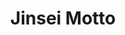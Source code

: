 ---
layout: place
title: "Jinsei Motto"
permalink: /illinois/chicago/jinsei-motto.html
stateAbbr: IL
stateName: Illinois
cityName: Chicago
seo:
  name: "Jinsei Motto"
  type: Restaurant
  links: https://www.jinseimotto.com/
description: "Looking for sushi in Chicago, Illinois? Check out Jinsei Motto for a delightful Japanese dining experience. Enjoy a variety of sushi and other dishes in a we..."
place_id: ChIJHfUX-kstDogRvJwilXIwCmY
photos:
  - name: >-
      places/ChIJHfUX-kstDogRvJwilXIwCmY/photos/AeeoHcIywRb9t-QY9r_-hIN1McAJE3QG1SZt8Qg4LhurtOPiUQkJocsYfXHDbtXFKLZDb6DHVRVFRF1CSuPruypNRN-LE44w0VP2WjZI2Aag02zAvIEgvbCLiaNrEyYpg-EA4672jog93ncaVUyY62wMWSUohbaztHU5Wmx9k8-C5BwweZqyAXD0uVKDZ2PF1Nt5db9xozw5bcZmZegi4Pf-Wmp_M4-HHSn7a8-PRtoLV_7-aenlgF7RVqqfjBLTdkmC3L4ysI6VVkTJeuJolCw4HqO10FfMnylfcaQgelMTnLYpQ0hACj6SdXyKakahwT-7lzWigCWcs_3Ci_bKwdcbuSfdkmbFJCsuWGQ0NYQN7yIn4JixJZHuYz3m6ZpNeji5yK1dxyFR40D9yvRJC4tmaFuoWqtrvpsdfnLpfOjAQ8FTggye
    widthPx: 4000
    heightPx: 3000
    authorAttributions:
      - displayName: Pete Horvath
        uri: https://maps.google.com/maps/contrib/100701313420765390434
        photoUri: >-
          https://lh3.googleusercontent.com/a-/ALV-UjWiVGRu7jRuoh5RcfhsdcFt-6_6Q7_ziNu4i8SMRZGSFZ7jJPFX0w=s100-p-k-no-mo
    flagContentUri: >-
      https://www.google.com/local/imagery/report/?cb_client=maps_api_places.places_api&image_key=!1e10!2sCIHM0ogKEICAgIChio2H8wE&hl=en-US
    googleMapsUri: >-
      https://www.google.com/maps/place//data=!3m4!1e2!3m2!1sCIHM0ogKEICAgIChio2H8wE!2e10!4m2!3m1!1s0x880e2d4bfa17f51d:0x660a307295229cbc
  - name: >-
      places/ChIJHfUX-kstDogRvJwilXIwCmY/photos/AeeoHcI0BqgJvol-p4sAsCZTxEcSjMXHaZUlJFrEjRvRqf0Ux2rifkysEiZEdIBd-xzHGWfPo92SsLwbSeJMc2mlPrvnb4WlFCzP-yL8b9LsvnFl11dA8X82pgjpQ2jqyTVHDP80Arb1DjM-j_NPXgNFhb4f7pA47gJtW4rCMZxJ7IicflVih8Lwq-XmoECltywZC0Fhk2iyFsv01NhZ1kbrJS5ocdAytHvmyesCZ0jJvDmAghST-tZKeEabg5p7WTXFOlHzQtcfV1TFeCv-pSUwgi3J-sSczYQ-QqP69Nv7fXUG4w
    widthPx: 1655
    heightPx: 1090
    authorAttributions:
      - displayName: Jinsei Motto
        uri: https://maps.google.com/maps/contrib/115034675449165717009
        photoUri: >-
          https://lh3.googleusercontent.com/a-/ALV-UjUhjjsDiji7MmUE8D9qcs-nP5-nMD__WHN60TkrIPGpixQEY9g=s100-p-k-no-mo
    flagContentUri: >-
      https://www.google.com/local/imagery/report/?cb_client=maps_api_places.places_api&image_key=!1e10!2sAF1QipP8_Olu7n33WGKNKEtlB3oPLuUUhiP2sma-DNwh&hl=en-US
    googleMapsUri: >-
      https://www.google.com/maps/place//data=!3m4!1e2!3m2!1sAF1QipP8_Olu7n33WGKNKEtlB3oPLuUUhiP2sma-DNwh!2e10!4m2!3m1!1s0x880e2d4bfa17f51d:0x660a307295229cbc
  - name: >-
      places/ChIJHfUX-kstDogRvJwilXIwCmY/photos/AeeoHcLY5Zn0RbuQ02KavgoHZD57eqbjV7VYly0g-6k-11e0O44_7uGTfAHLT9W2LM-yucNuenSYbqkPBcAZvtBGZtDuvVbHm5HDY-Cnpoy9EEKxgiDkiRH_SnCAquLj1Oxywa11pEAhdpmYNPdP05M8oIlM0XT-SDfuUgivoa4r4j2HIsA5GmCiIqaJ_SCX2G2D0BArHiERhqIg0HodOYKfc4-wBOV2W5W56HIT3ahcK_luNJWCs43PpPGGnYT23aLnoPx4I6Ao_SMQfcw401l-h68X4Dk4tT3WQHejkt2r-Kn0JIjdeIawAqz68bqSt6Nm93cc9Gb4afLP6ea4ubmof_oEVVBKsNFKIm5GS3x6sEjEndtCYeZyy6XEhCq7HUW_jTm3jvTtSvnify0i-WVRkUaO0E5fCKFGhwoiFJ3y3ZY
    widthPx: 3024
    heightPx: 4032
    authorAttributions:
      - displayName: Christina Moynihan
        uri: https://maps.google.com/maps/contrib/116352840520343553056
        photoUri: >-
          https://lh3.googleusercontent.com/a-/ALV-UjVkGay9zBWavedwGbcld-F70EGYlKSC7O75GAL6PJLFX3bumnM=s100-p-k-no-mo
    flagContentUri: >-
      https://www.google.com/local/imagery/report/?cb_client=maps_api_places.places_api&image_key=!1e10!2sCIHM0ogKEICAgICLoauyVw&hl=en-US
    googleMapsUri: >-
      https://www.google.com/maps/place//data=!3m4!1e2!3m2!1sCIHM0ogKEICAgICLoauyVw!2e10!4m2!3m1!1s0x880e2d4bfa17f51d:0x660a307295229cbc
  - name: >-
      places/ChIJHfUX-kstDogRvJwilXIwCmY/photos/AeeoHcIv-mbr3gRlDoBXU6NkpAQa5Vu6Dr2pm4Qzq2Fx_9IdlUxjASXB6DXqr4iNLzFqeySFTHEuU9gw2lEVxeFOvy188ggIYSOIELOFc1tYdPY5x8IBOidBeCYG7jYqbv_hL6oeDmT6YnG-DYseTrpvOdzDR8eVAtjlIFCqXTiiB_L_JcDnbGzqY6kNEug_HGynSpds3CoUp3HTvrtd3wsocGvqa2qpHrqjXocnamyfpiM1Y6mjOj5CVWh8Avv2bLdKklR0cz5RjjLWxOEkily0vEzgnpARSYml9doX-thZ7UE91qW5-5Z8I_vtCxQQNu_37IfwlrxGth0wn6ZbW8IXIqV4dAO5P0J8E19EX6eWmFurWaShIXniJA_rpY94Oq4f3eok79lHNPXZHjM1Xy4P9u5IA0B8qgJ21XZ90ZOLzWBePg
    widthPx: 2801
    heightPx: 2801
    authorAttributions:
      - displayName: Angelika S
        uri: https://maps.google.com/maps/contrib/101610497344992456023
        photoUri: >-
          https://lh3.googleusercontent.com/a-/ALV-UjWuRijUN1hksjgqPASlHWR2IxM5PfHELNTzzclTYF7njxXrG6GhdQ=s100-p-k-no-mo
    flagContentUri: >-
      https://www.google.com/local/imagery/report/?cb_client=maps_api_places.places_api&image_key=!1e10!2sCIHM0ogKEICAgMCA5YnpSg&hl=en-US
    googleMapsUri: >-
      https://www.google.com/maps/place//data=!3m4!1e2!3m2!1sCIHM0ogKEICAgMCA5YnpSg!2e10!4m2!3m1!1s0x880e2d4bfa17f51d:0x660a307295229cbc
  - name: >-
      places/ChIJHfUX-kstDogRvJwilXIwCmY/photos/AeeoHcJ7tUOWOTJ4BA0beeeGWH0v9WVXpKseu8xzn2hrVFpi5ZWuCO0VSgAaA6QeuOlHwNG8mR0P54PSZidetic10FzfsVyBOMy2A-dus68dh9oq41tcatXipdg_DbBI1OTo72xtyqoyMqGEUyPmhneXzHOxXa_kKYecDoH7akaM57XHl5JeLdw2HjUEmorXtXJJtKWHMl-q3MEIEBEzOl5GnHUFXnMB3e1vvpmQBPKfDfb6g4huMNjKZU3FwWqYJsjwBY49aSQxqnQ7tKqbiCzdXadInAOLwAgJqERx7QHsuA-XYwmZ4vRVs8BjIHaTT_r8Y1TiPxaPUUWMw1r9dFtQYnLRRs7CDYdatqupAoyQfGcJMipgzVFcfUIqFkcQur4hVkyzyP5kN6MEHtTaTFvDCgFF5IZTH24NI1j0Lm4WiLImkec
    widthPx: 3600
    heightPx: 4800
    authorAttributions:
      - displayName: Kareena
        uri: https://maps.google.com/maps/contrib/106974031818511259175
        photoUri: >-
          https://lh3.googleusercontent.com/a-/ALV-UjUqHJ2WMJIYka46YYWd53CbeCl_qqjjmKSnswaHSKOg3xNa4WRpDA=s100-p-k-no-mo
    flagContentUri: >-
      https://www.google.com/local/imagery/report/?cb_client=maps_api_places.places_api&image_key=!1e10!2sCIHM0ogKEICAgMCI6PS4igE&hl=en-US
    googleMapsUri: >-
      https://www.google.com/maps/place//data=!3m4!1e2!3m2!1sCIHM0ogKEICAgMCI6PS4igE!2e10!4m2!3m1!1s0x880e2d4bfa17f51d:0x660a307295229cbc
  - name: >-
      places/ChIJHfUX-kstDogRvJwilXIwCmY/photos/AeeoHcLqgQzmU3LVZP2wf_zdwNMciHDMUkorPd4kQdJFQZyBw8a-4q-mSX4IgK7cOUAFu4V0k27S7bG0R4jGmsnjfkqP2Dq3Y7A_3E4S6L6OCvn1qn1lgtTCYTbdEozzKWb1nyuGtIz_yl4hhpYUlabNBDCH4Ek2yJMrg48YAX3XvOxkEhbjM-FJEfi8pzfIiacuVerATFvBIglifsr0W5Dp_DNwO2zPmno1glLf45o8WAV70NdHd0wLj1gL5JSYtqf32fX2cOCos-96gKeLc6WY7piLAul0Zed4ZbhIfQH81_M8Sg
    widthPx: 1342
    heightPx: 936
    authorAttributions:
      - displayName: Jinsei Motto
        uri: https://maps.google.com/maps/contrib/115034675449165717009
        photoUri: >-
          https://lh3.googleusercontent.com/a-/ALV-UjUhjjsDiji7MmUE8D9qcs-nP5-nMD__WHN60TkrIPGpixQEY9g=s100-p-k-no-mo
    flagContentUri: >-
      https://www.google.com/local/imagery/report/?cb_client=maps_api_places.places_api&image_key=!1e10!2sAF1QipMnc4xMasdvdnnzkeYLI9bi3q-e0sI-e4PxVgDL&hl=en-US
    googleMapsUri: >-
      https://www.google.com/maps/place//data=!3m4!1e2!3m2!1sAF1QipMnc4xMasdvdnnzkeYLI9bi3q-e0sI-e4PxVgDL!2e10!4m2!3m1!1s0x880e2d4bfa17f51d:0x660a307295229cbc
  - name: >-
      places/ChIJHfUX-kstDogRvJwilXIwCmY/photos/AeeoHcKgIOiiksPNpftiunyjGCUR2rsTt58jKqibBgW_sl5GhFEZJeSqQR-o-yOzMblzK7cK8n2poq13C1EZ0qL59xPGuwHjH-QwNqHOSCWa_RIFOykD84C-q2uepuiSIhxU0dm934UCwicJf2pYgIh93rnCB_5i2QlXAKJzSzysXpGTHXxtWRpYHG6NWZtXO9EKi_QT2EhM57LQB3D5GfwU2qyQzP6lcgM_JqaMNkG1PdXnSxd9xE0OUGXUUFCnZwxje0Tk7OyNuS45KuVerJojvQTbWO4M91-8Mi45XLIxxqW47RuUYZE-VtZvHw_wjoU8KIqGEx_kKbcWak0raQajlO6dOF6j6uQfw7bFVREq_DMWYwiDNW6ZS34zJCKR1nUEMXRHnTbCaNVCV4JLmnMNkH38c9rjJFhlWnjTMAWdXro
    widthPx: 4624
    heightPx: 3468
    authorAttributions:
      - displayName: Cheng Yao
        uri: https://maps.google.com/maps/contrib/101753001888125224956
        photoUri: >-
          https://lh3.googleusercontent.com/a/ACg8ocI5PbCYxVR4NLzv1_A_U6FHNTZs30b209f1n-Wa1GpYGWSE6g=s100-p-k-no-mo
    flagContentUri: >-
      https://www.google.com/local/imagery/report/?cb_client=maps_api_places.places_api&image_key=!1e10!2sCIHM0ogKEICAgIC5n-myIg&hl=en-US
    googleMapsUri: >-
      https://www.google.com/maps/place//data=!3m4!1e2!3m2!1sCIHM0ogKEICAgIC5n-myIg!2e10!4m2!3m1!1s0x880e2d4bfa17f51d:0x660a307295229cbc
  - name: >-
      places/ChIJHfUX-kstDogRvJwilXIwCmY/photos/AeeoHcKmJoVvoe7kTy26U9BH64OTfC9G2aWuwhOCP0jJLctJ4StiVqd0afdD1BWS0yNij2dZgCtOxnIL9AR4flscXrhIbuHBVpzoGH3hvaDWjvj8bOYMJcSJ4ra6NBc55FzvUoYCxvn_UhGLotnLeDJ3JtatxkfQRqHbQLD8LKQcaaglfzmVsJ0LIxItmIobhUAZOvqYHIJFV6YCEvTS16DU5XdsmhJxoHxcGRigsu9gcYSd8uoCTFlg_H91rpdzNUrB3Yg4ZxuE6vpCZo654OnWBPNCwCYTQXtWxCzCeKriUGuZpjn2u9P54_NOtJW50A6_Y9eNXOvKtqY8pdJHzA3Re0hqlQB4QkYj1UKvRoZDhurIwOdKWnydWpy96Bb73nKd7F3XA5UYfX2_PGBGD9WkY6yOu9cHk1dHTOBCVhrSZF3B0bZo
    widthPx: 4800
    heightPx: 3331
    authorAttributions:
      - displayName: Cool Dad
        uri: https://maps.google.com/maps/contrib/116744570745377930481
        photoUri: >-
          https://lh3.googleusercontent.com/a-/ALV-UjW7DItGtP9H0jq_yCgVxf5HhvMA9sRzOFQYwnlkGBZoQsevscuz=s100-p-k-no-mo
    flagContentUri: >-
      https://www.google.com/local/imagery/report/?cb_client=maps_api_places.places_api&image_key=!1e10!2sCIHM0ogKEICAgIDLqaHL4AE&hl=en-US
    googleMapsUri: >-
      https://www.google.com/maps/place//data=!3m4!1e2!3m2!1sCIHM0ogKEICAgIDLqaHL4AE!2e10!4m2!3m1!1s0x880e2d4bfa17f51d:0x660a307295229cbc
  - name: >-
      places/ChIJHfUX-kstDogRvJwilXIwCmY/photos/AeeoHcK_GRyTzJybGRJU4CpDh-OjKCXYKx97O1aPzTxRyrDNrDdbAzNa0mK4kg23qSQ5hkQsawZOAep4IonusXacK-urRLCjz-NrA1jgMHQ0FjtNObukogsKcgEE-Cra7OUFtPtgiWYGxdUDBJRX5njvpPf_Y6OI16Kz9W9CbpOCMuQZ8ehriH3CbW4aDIAcJOtXELcDWP7TbG21wuGS6KIS7rCtBxAyLNzLDPbhNDrJeAUnGs93uXYwaAV1NH6NdvOaPQwobDw7f-4N2IxiDvZXDc6A5h22Wo-RdO1gxoa2hGK25rE-cs9BDLBPjZwuFHs6cGrzKNhz0w9pBwUoJLLhoLzUv3MlYqLW_GFMKRbiktu7UXFZDTZwBjU4d-KEJm1cGM5xPBdneKosfIPDAEJJcMKRGX1eK9mWMu7ZkIxGJ-w
    widthPx: 4624
    heightPx: 3468
    authorAttributions:
      - displayName: Cheng Yao
        uri: https://maps.google.com/maps/contrib/101753001888125224956
        photoUri: >-
          https://lh3.googleusercontent.com/a/ACg8ocI5PbCYxVR4NLzv1_A_U6FHNTZs30b209f1n-Wa1GpYGWSE6g=s100-p-k-no-mo
    flagContentUri: >-
      https://www.google.com/local/imagery/report/?cb_client=maps_api_places.places_api&image_key=!1e10!2sCIHM0ogKEICAgIC5n-myQg&hl=en-US
    googleMapsUri: >-
      https://www.google.com/maps/place//data=!3m4!1e2!3m2!1sCIHM0ogKEICAgIC5n-myQg!2e10!4m2!3m1!1s0x880e2d4bfa17f51d:0x660a307295229cbc
  - name: >-
      places/ChIJHfUX-kstDogRvJwilXIwCmY/photos/AeeoHcLe6z24QjucEIqKdbHQCBNE9KZVndNKA7z6jGVCY8zRlRju3T0ZG8BJa1H7VmcuejN6wuOtcKDmfmpAxxidFp-7xRgbNUZidCzxa2rOg6AqCFwysXJfptsLqkejwME0doTz9HcA_e0MdVw_unJoHbm5u8wnNlea2ztEeS_f_PBKAW40Zyrjs-mdECikqvEyeUbIcsT0QqW8pbB4cEeTNBvvikWLjjP4PJpi2im_HaAqFfLS4N2nQeVDkbaaqkkXJq1Ap-CfEka0yqMThKfvhjNJJHyF5MfPIv5cQqBl-CuoFCtGEM2jRTYA5ZztPykk65egluA3XVlg7J7Ob8P0y9YN4jRfjkQdAye9kjMTGRP6Wv5l6lbzj_wcA3mAymIlmko-K5XRNkuMhu_Y8FSZ58Jq9_PIaoz9ZCAZI9qSQXCsNg
    widthPx: 4800
    heightPx: 2667
    authorAttributions:
      - displayName: Cool Dad
        uri: https://maps.google.com/maps/contrib/116744570745377930481
        photoUri: >-
          https://lh3.googleusercontent.com/a-/ALV-UjW7DItGtP9H0jq_yCgVxf5HhvMA9sRzOFQYwnlkGBZoQsevscuz=s100-p-k-no-mo
    flagContentUri: >-
      https://www.google.com/local/imagery/report/?cb_client=maps_api_places.places_api&image_key=!1e10!2sCIHM0ogKEICAgIDLqbHpeg&hl=en-US
    googleMapsUri: >-
      https://www.google.com/maps/place//data=!3m4!1e2!3m2!1sCIHM0ogKEICAgIDLqbHpeg!2e10!4m2!3m1!1s0x880e2d4bfa17f51d:0x660a307295229cbc
address: 564 W Randolph St, Chicago, IL 60661, USA
street: 564 W Randolph St
city: Chicago
state: IL
zip: '60661'
country: USA
neighborhood: West Loop
latitude: '41.884564'
longitude: '-87.642140'
accessibility_options:
  wheelchairAccessibleEntrance: true
  wheelchairAccessibleRestroom: true
  wheelchairAccessibleSeating: true
business_status: CLOSED_TEMPORARILY
name: Jinsei Motto
google_maps_links:
  directionsUri: >-
    https://www.google.com/maps/dir//''/data=!4m7!4m6!1m1!4e2!1m2!1m1!1s0x880e2d4bfa17f51d:0x660a307295229cbc!3e0
  placeUri: https://maps.google.com/?cid=7352742610322234556
  writeAReviewUri: >-
    https://www.google.com/maps/place//data=!4m3!3m2!1s0x880e2d4bfa17f51d:0x660a307295229cbc!12e1
  reviewsUri: >-
    https://www.google.com/maps/place//data=!4m4!3m3!1s0x880e2d4bfa17f51d:0x660a307295229cbc!9m1!1b1
  photosUri: >-
    https://www.google.com/maps/place//data=!4m3!3m2!1s0x880e2d4bfa17f51d:0x660a307295229cbc!10e5
primary_type: Sushi Restaurant
opening_hours:
  regular: null
  current: null
secondary_opening_hours:
  regular:
    weekdayDescriptions: null
    type: null
  current:
    weekdayDescriptions: null
    type: null
phone: null
price_level: null
price_range: $100 &ndash; & up
rating: '4.7'
rating_count: 255
website: https://www.jinseimotto.com/
reviews:
  - name: >-
      places/ChIJHfUX-kstDogRvJwilXIwCmY/reviews/ChdDSUhNMG9nS0VJQ0FnTURBOXFhUHJ3RRAB
    relativePublishTimeDescription: 2 months ago
    rating: 4
    text:
      text: >-
        We had an early seating at Jinsei Motto for Restaurant Week, which was a
        great start. We decided to go with the special menu, and everything was
        absolutely delicious. We also ordered the hamachi appetizer, which was
        incredibly flavorful and fresh, with no fishy taste at all.


        The only downside was the cocktails—they had some unique combinations,
        but they just weren’t to my taste. However, the outstanding food more
        than made up for it. Unfortunately, our server seemed grumpy and
        disengaged throughout the meal, which made the experience a bit awkward.


        Minus one star for the service, but overall, the sushi was fantastic,
        and we’ll definitely be back!
      languageCode: en
    originalText:
      text: >-
        We had an early seating at Jinsei Motto for Restaurant Week, which was a
        great start. We decided to go with the special menu, and everything was
        absolutely delicious. We also ordered the hamachi appetizer, which was
        incredibly flavorful and fresh, with no fishy taste at all.


        The only downside was the cocktails—they had some unique combinations,
        but they just weren’t to my taste. However, the outstanding food more
        than made up for it. Unfortunately, our server seemed grumpy and
        disengaged throughout the meal, which made the experience a bit awkward.


        Minus one star for the service, but overall, the sushi was fantastic,
        and we’ll definitely be back!
      languageCode: en
    authorAttribution:
      displayName: kathy tran
      uri: https://www.google.com/maps/contrib/117538000550051536389/reviews
      photoUri: >-
        https://lh3.googleusercontent.com/a-/ALV-UjWiBFhsoc1qZdc4HmxeBZ6KNFZBRfkSru3pUdBCbQQwDiwogGUmBA=s128-c0x00000000-cc-rp-mo-ba4
    publishTime: '2025-02-08T22:52:04.730475Z'
    flagContentUri: >-
      https://www.google.com/local/review/rap/report?postId=ChdDSUhNMG9nS0VJQ0FnTURBOXFhUHJ3RRAB&d=17924085&t=1
    googleMapsUri: >-
      https://www.google.com/maps/reviews/data=!4m6!14m5!1m4!2m3!1sChdDSUhNMG9nS0VJQ0FnTURBOXFhUHJ3RRAB!2m1!1s0x880e2d4bfa17f51d:0x660a307295229cbc
  - name: >-
      places/ChIJHfUX-kstDogRvJwilXIwCmY/reviews/ChdDSUhNMG9nS0VJQ0FnSUMzOWNyb3lnRRAB
    relativePublishTimeDescription: 5 months ago
    rating: 5
    text:
      text: >-
        Jinsei Motto is hands down the best Japanese restaurant in Chicago! The
        fish is incredibly fresh, and every dish has such thoughtful and
        well-balanced seasonings and toppings. I absolutely love the omakase
        experience here — it’s always a treat and offers amazing value,
        especially if you come for the lunch omakase. The quality of the fish is
        top-notch, and the ambience makes the experience even more enjoyable.
        The chefs are super friendly, making each visit feel personal and
        memorable. Highly recommend for anyone craving high-quality Japanese
        cuisine in the city!
      languageCode: en
    originalText:
      text: >-
        Jinsei Motto is hands down the best Japanese restaurant in Chicago! The
        fish is incredibly fresh, and every dish has such thoughtful and
        well-balanced seasonings and toppings. I absolutely love the omakase
        experience here — it’s always a treat and offers amazing value,
        especially if you come for the lunch omakase. The quality of the fish is
        top-notch, and the ambience makes the experience even more enjoyable.
        The chefs are super friendly, making each visit feel personal and
        memorable. Highly recommend for anyone craving high-quality Japanese
        cuisine in the city!
      languageCode: en
    authorAttribution:
      displayName: Jeesu Choi
      uri: https://www.google.com/maps/contrib/115528964974178280684/reviews
      photoUri: >-
        https://lh3.googleusercontent.com/a/ACg8ocKLHdDk1V-gfQPE6rD2ir1d3bT0kmmqGLBEC4HS6HrUPxKNCQ=s128-c0x00000000-cc-rp-mo-ba4
    publishTime: '2024-11-07T20:42:31.136702Z'
    flagContentUri: >-
      https://www.google.com/local/review/rap/report?postId=ChdDSUhNMG9nS0VJQ0FnSUMzOWNyb3lnRRAB&d=17924085&t=1
    googleMapsUri: >-
      https://www.google.com/maps/reviews/data=!4m6!14m5!1m4!2m3!1sChdDSUhNMG9nS0VJQ0FnSUMzOWNyb3lnRRAB!2m1!1s0x880e2d4bfa17f51d:0x660a307295229cbc
  - name: >-
      places/ChIJHfUX-kstDogRvJwilXIwCmY/reviews/ChZDSUhNMG9nS0VJQ0FnTUNnNHZuek9REAE
    relativePublishTimeDescription: a month ago
    rating: 3
    text:
      text: >-
        I’m gonna start off by saying I would’ve given this restaurant 5 stars
        except for one horrible piece of sushi that was on the Omakase.


        Specifically, it was their scallop it was described as having Uni
        underneath it.


        The scallop was I think maybe piece number 10 out of 14 -  before that
        bite everything was really good. The BamBam lions,mane, the crab
        poppers, the fresh crab California roll. And also each of the Omakase
        pieces were great until the scallop !


        But as soon as both of us ate that scallop piece we wanted to gag I
        think maybe the Uni  had gone bad something - it tasted like rancid, bad
        fish like that smell underneath a dirty beach pier of like old fish. And
        I think most people eating it would just chalk this up to that’s how
        it’s supposed to taste but there’s no way! We have both had uni plenty
        before.  That ruined the entire experience for me. We talked about it
        for the rest of the night.


        if we had not had that one piece, this would’ve easily been a full five
        star experience and I would’ve gone back to them for sure
      languageCode: en
    originalText:
      text: >-
        I’m gonna start off by saying I would’ve given this restaurant 5 stars
        except for one horrible piece of sushi that was on the Omakase.


        Specifically, it was their scallop it was described as having Uni
        underneath it.


        The scallop was I think maybe piece number 10 out of 14 -  before that
        bite everything was really good. The BamBam lions,mane, the crab
        poppers, the fresh crab California roll. And also each of the Omakase
        pieces were great until the scallop !


        But as soon as both of us ate that scallop piece we wanted to gag I
        think maybe the Uni  had gone bad something - it tasted like rancid, bad
        fish like that smell underneath a dirty beach pier of like old fish. And
        I think most people eating it would just chalk this up to that’s how
        it’s supposed to taste but there’s no way! We have both had uni plenty
        before.  That ruined the entire experience for me. We talked about it
        for the rest of the night.


        if we had not had that one piece, this would’ve easily been a full five
        star experience and I would’ve gone back to them for sure
      languageCode: en
    authorAttribution:
      displayName: N S
      uri: https://www.google.com/maps/contrib/104364133218247901337/reviews
      photoUri: >-
        https://lh3.googleusercontent.com/a-/ALV-UjW-CNkiNPFn9b405QvkSiDmb-lPQmxYGFZkKK-jTJuUPqpCZhMi=s128-c0x00000000-cc-rp-mo-ba5
    publishTime: '2025-02-15T21:59:08.645689Z'
    flagContentUri: >-
      https://www.google.com/local/review/rap/report?postId=ChZDSUhNMG9nS0VJQ0FnTUNnNHZuek9REAE&d=17924085&t=1
    googleMapsUri: >-
      https://www.google.com/maps/reviews/data=!4m6!14m5!1m4!2m3!1sChZDSUhNMG9nS0VJQ0FnTUNnNHZuek9REAE!2m1!1s0x880e2d4bfa17f51d:0x660a307295229cbc
  - name: >-
      places/ChIJHfUX-kstDogRvJwilXIwCmY/reviews/ChdDSUhNMG9nS0VJQ0FnTURnLTllWm5BRRAB
    relativePublishTimeDescription: a month ago
    rating: 5
    text:
      text: >-
        This place is amazing. Nick is the best server. I could eat 25 Unitoro
        and not feel guilty about it. I also love their sampler option for when
        you don’t know what to get.

        Also gotta love the shots of Malort!!

        For cocktail, I love the baby shark: 12/10 I love the little peppery
        kick to it. Thank you guys!
      languageCode: en
    originalText:
      text: >-
        This place is amazing. Nick is the best server. I could eat 25 Unitoro
        and not feel guilty about it. I also love their sampler option for when
        you don’t know what to get.

        Also gotta love the shots of Malort!!

        For cocktail, I love the baby shark: 12/10 I love the little peppery
        kick to it. Thank you guys!
      languageCode: en
    authorAttribution:
      displayName: Sheri 소원
      uri: https://www.google.com/maps/contrib/102140393981669052134/reviews
      photoUri: >-
        https://lh3.googleusercontent.com/a-/ALV-UjXxk6ghaXIkD9fuuyxftY5FI8kCQd-bHbOiIXjxuwdYQMNt_UhrEg=s128-c0x00000000-cc-rp-mo-ba4
    publishTime: '2025-02-27T22:22:11.666170Z'
    flagContentUri: >-
      https://www.google.com/local/review/rap/report?postId=ChdDSUhNMG9nS0VJQ0FnTURnLTllWm5BRRAB&d=17924085&t=1
    googleMapsUri: >-
      https://www.google.com/maps/reviews/data=!4m6!14m5!1m4!2m3!1sChdDSUhNMG9nS0VJQ0FnTURnLTllWm5BRRAB!2m1!1s0x880e2d4bfa17f51d:0x660a307295229cbc
  - name: >-
      places/ChIJHfUX-kstDogRvJwilXIwCmY/reviews/ChZDSUhNMG9nS0VJQ0FnSUNuX2NLUGRnEAE
    relativePublishTimeDescription: 6 months ago
    rating: 3
    text:
      text: >-
        It was my first and last experience. I have had More delicious sushi’s
        in other places.  We ordered two rolls and a combination grill.

        The size of the food was much smaller in compare to the price.

        I got a California King for $21? Nothing really special.

        The miso soup was delicious. The grill combination was okay and normal.
        The portion size was smaller than expected.
      languageCode: en
    originalText:
      text: >-
        It was my first and last experience. I have had More delicious sushi’s
        in other places.  We ordered two rolls and a combination grill.

        The size of the food was much smaller in compare to the price.

        I got a California King for $21? Nothing really special.

        The miso soup was delicious. The grill combination was okay and normal.
        The portion size was smaller than expected.
      languageCode: en
    authorAttribution:
      displayName: Roja Ghasemi
      uri: https://www.google.com/maps/contrib/109415113764444324887/reviews
      photoUri: >-
        https://lh3.googleusercontent.com/a-/ALV-UjWrNC-Evcs9tqakZZpteSVDG2zlJ8iXceROhaD4e8vdRFT5ZFwk=s128-c0x00000000-cc-rp-mo-ba5
    publishTime: '2024-10-01T13:11:40.490618Z'
    flagContentUri: >-
      https://www.google.com/local/review/rap/report?postId=ChZDSUhNMG9nS0VJQ0FnSUNuX2NLUGRnEAE&d=17924085&t=1
    googleMapsUri: >-
      https://www.google.com/maps/reviews/data=!4m6!14m5!1m4!2m3!1sChZDSUhNMG9nS0VJQ0FnSUNuX2NLUGRnEAE!2m1!1s0x880e2d4bfa17f51d:0x660a307295229cbc
parking_options:
  paidStreetParking: true
payment_options:
  acceptsCreditCards: true
  acceptsCashOnly: false
allow_dogs: null
curbside_pickup: false
delivery: true
dine_in: true
good_for_children: true
good_for_groups: true
good_for_sports: true
live_music: false
menu_for_children: false
outdoor_seating: null
reservable: true
restroom: true
serves_beer: true
serves_breakfast: null
serves_brunch: false
serves_cocktails: true
serves_coffee: null
serves_dinner: true
serves_dessert: true
serves_lunch: true
serves_vegetarian_food: false
serves_wine: true
takeout: true
summary: null

---